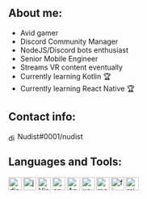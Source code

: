 ## About me:

* Avid gamer
* Discord Community Manager
* NodeJS/Discord bots enthusiast
* Senior Mobile Engineer
* Streams VR content eventually
* Currently learning Kotlin 🏆
* Currently learning React Native 🏆

## Contact info:
<img align="center" alt="discord" width="14px" src="https://img.icons8.com/color/452/discord.png" />  Nudist#0001/nudist

## Languages and Tools:

<img align="left" alt="discord" width="26px" src="https://img.icons8.com/color/452/discord.png" />
<img align="left" alt="js" width="26px" src="https://i.imgur.com/3u1wzwE.png" />
<img align="left" alt="Visual Studio Code" width="26px" src="https://i.imgur.com/LwSdAlE.png" />
<img align="left" alt="android-studio" width="26px" src="https://img.icons8.com/color/452/android-studio.png" />
<img align="left" alt="Android/Java" width="26px" src="https://img.icons8.com/android.png" />
<img align="left" alt="xamarin" width="26px" src="https://img.icons8.com/color/452/xamarin.png" /> 
<img align="left" alt="mongodb" width="26px" src="https://imgur.com/xN5cFRr.png" /> 
<img align="left" alt="firebase" width="26px" src="https://img.icons8.com/color/452/firebase.png" />
<img align="left" alt="microsoft-sql-server" width="26px" src="https://img.icons8.com/color/452/microsoft-sql-server.png" />
